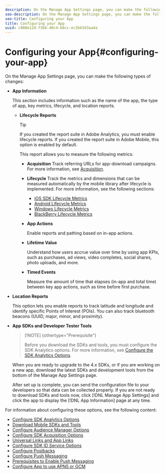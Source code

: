 ```yaml
---
description: On the Manage App Settings page, you can make the following types of changes 
seo-description: On the Manage App Settings page, you can make the following types of changes 
seo-title: Configuring your App
title: Configuring your App
uuid: c088e12d-73b6-40c4-b8cc-ec3bb3d3aa4a
---
```


# Configuring your App{#configuring-your-app}

On the Manage App Settings page, you can make the following types of changes:

* **App Information**

  This section includes information such as the name of the app, the type of app, key metrics, lifecycle, and location reports.

    * **Lifecycle Reports**

      >[!TIP]
      >
      >If you created the report suite in Adobe Analytics, you must enable lifecycle reports. If you created the report suite in Adobe Mobile, this option is enabled by default.

      This report allows you to measure the following metrics:

        * **Acquisition** Track referring URLs for app-download campaigns. For more information, see [Acquisition](../../acquisition-main/acquisition-main.md#concept_542D3F9599614CB89ACF558683E9D34B). 
        
        * **Lifecycle** Track the metrics and dimensions that can be measured automatically by the mobile library after lifecycle is implemented. For more information, see the following sections:

          * [iOS SDK Lifecycle Metrics](/help/ios/metrics.md) 
          * [Android Lifecycle Metrics](/help/android/metrics.md) 
          * [Windows Lifecycle Metrics](/help/universal-windows/metrics.md) 
          * [BlackBerry Lifecycle Metrics](/help/blackberry/metrics.md)

        * **App Actions**

          Enable reports and pathing based on in-app actions. 
        
        * **Lifetime Value**

          Understand how users accrue value over time by using app KPIs, such as purchases, ad views, video completes, social shares, photo uploads, and more. 
        
        * **Timed Events**

          Measure the amount of time that elapses (in-app and total time) between key app actions, such as time before first purchase.

* **Location Reports**

  This option lets you enable reports to track latitude and longitude and identify specific Points of Interest (POIs). You can also track bluetooth beacons (UUID, major, minor, and proximity). 

* **App SDKs and Developer Tester Tools**

  >[!NOTE] {othertype="Prerequisite"}
  >
  >Before you download the SDKs and tools, you must configure the SDK Analytics options. For more information, see [Configure the SDK Analytics Options](../../c-manage-app-settings/c-mob-confg-app/t-config-analytics/t-config-analytics.md#task_8F9FBCDFB906467DAADA3FBDBBFF54CE).

  When you are ready to upgrade to the 4.x SDKs, or if you are working on a new app, download the latest SDKs and development tools from the bottom of the Manage App Settings page.

  After set up is complete, you can send the configuration file to your developers so that data can be collected properly. If you are not ready to download SDKs and tools now, click [!DNL Manage App Settings] and click the app to display the [!DNL App Information] page at any time.

For information about configuring these options, see the following content: 

*  [Configure SDK Analytics Options](t-config-analytics.md)
*  [Download Mobile SDKs and Tools](download-sdk.md)
*  [Configure Audience Manager Options](t-config-aam.md)
*  [Configure SDK Acquisition Options](t-config-acquisition.md)
*  [Universal Links and App Links](c-universal-app-links.md)
*  [Configure SDK ID Service Options](t-config-visitor.md)
*  [Configure Postbacks](c-mob-confg-app/signals.md)
*  [Configure Push Messaging](configure-push-messaging.md)
*  [Prerequisites to Enable Push Messaging](prerequisites-push-messaging.md)
*  [Configure App to use APNS or GCM](configure-app-apns-gcm.md)
